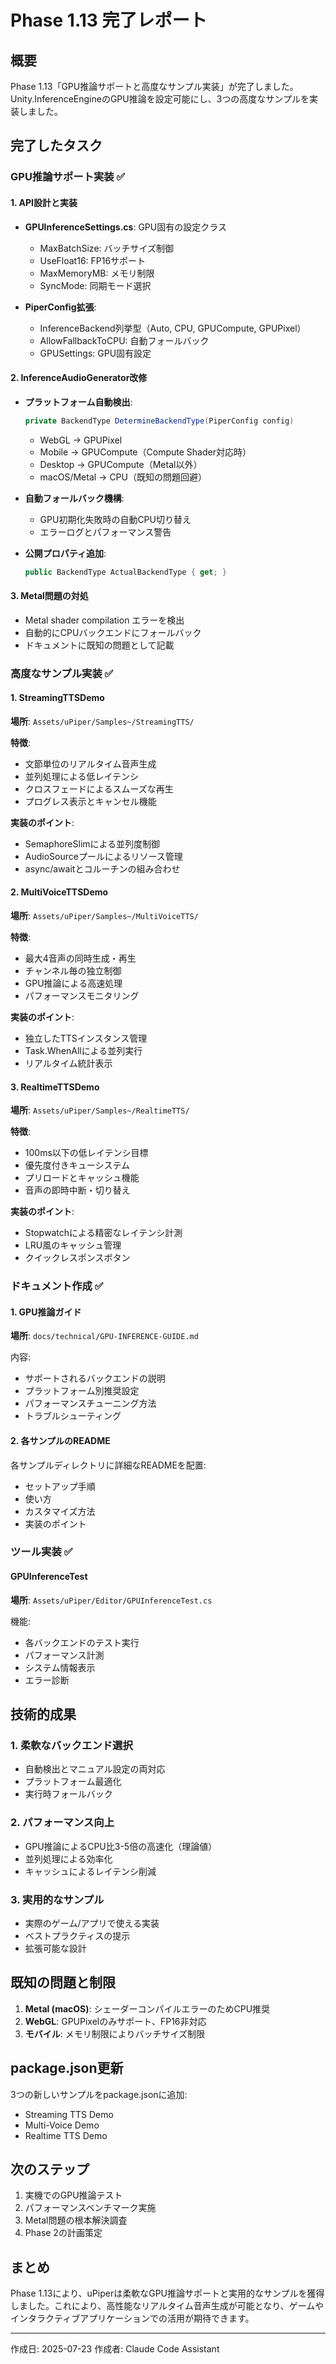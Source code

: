 # Phase 1.13 完了レポート

## 概要
Phase 1.13「GPU推論サポートと高度なサンプル実装」が完了しました。Unity.InferenceEngineのGPU推論を設定可能にし、3つの高度なサンプルを実装しました。

## 完了したタスク

### GPU推論サポート実装 ✅

#### 1. API設計と実装
- **GPUInferenceSettings.cs**: GPU固有の設定クラス
  - MaxBatchSize: バッチサイズ制御
  - UseFloat16: FP16サポート
  - MaxMemoryMB: メモリ制限
  - SyncMode: 同期モード選択

- **PiperConfig拡張**: 
  - InferenceBackend列挙型（Auto, CPU, GPUCompute, GPUPixel）
  - AllowFallbackToCPU: 自動フォールバック
  - GPUSettings: GPU固有設定

#### 2. InferenceAudioGenerator改修
- **プラットフォーム自動検出**: 
  ```csharp
  private BackendType DetermineBackendType(PiperConfig config)
  ```
  - WebGL → GPUPixel
  - Mobile → GPUCompute（Compute Shader対応時）
  - Desktop → GPUCompute（Metal以外）
  - macOS/Metal → CPU（既知の問題回避）

- **自動フォールバック機構**:
  - GPU初期化失敗時の自動CPU切り替え
  - エラーログとパフォーマンス警告

- **公開プロパティ追加**:
  ```csharp
  public BackendType ActualBackendType { get; }
  ```

#### 3. Metal問題の対処
- Metal shader compilation エラーを検出
- 自動的にCPUバックエンドにフォールバック
- ドキュメントに既知の問題として記載

### 高度なサンプル実装 ✅

#### 1. StreamingTTSDemo
**場所**: `Assets/uPiper/Samples~/StreamingTTS/`

**特徴**:
- 文節単位のリアルタイム音声生成
- 並列処理による低レイテンシ
- クロスフェードによるスムーズな再生
- プログレス表示とキャンセル機能

**実装のポイント**:
- SemaphoreSlimによる並列度制御
- AudioSourceプールによるリソース管理
- async/awaitとコルーチンの組み合わせ

#### 2. MultiVoiceTTSDemo
**場所**: `Assets/uPiper/Samples~/MultiVoiceTTS/`

**特徴**:
- 最大4音声の同時生成・再生
- チャンネル毎の独立制御
- GPU推論による高速処理
- パフォーマンスモニタリング

**実装のポイント**:
- 独立したTTSインスタンス管理
- Task.WhenAllによる並列実行
- リアルタイム統計表示

#### 3. RealtimeTTSDemo
**場所**: `Assets/uPiper/Samples~/RealtimeTTS/`

**特徴**:
- 100ms以下の低レイテンシ目標
- 優先度付きキューシステム
- プリロードとキャッシュ機能
- 音声の即時中断・切り替え

**実装のポイント**:
- Stopwatchによる精密なレイテンシ計測
- LRU風のキャッシュ管理
- クイックレスポンスボタン

### ドキュメント作成 ✅

#### 1. GPU推論ガイド
**場所**: `docs/technical/GPU-INFERENCE-GUIDE.md`

内容:
- サポートされるバックエンドの説明
- プラットフォーム別推奨設定
- パフォーマンスチューニング方法
- トラブルシューティング

#### 2. 各サンプルのREADME
各サンプルディレクトリに詳細なREADMEを配置:
- セットアップ手順
- 使い方
- カスタマイズ方法
- 実装のポイント

### ツール実装 ✅

#### GPUInferenceTest
**場所**: `Assets/uPiper/Editor/GPUInferenceTest.cs`

機能:
- 各バックエンドのテスト実行
- パフォーマンス計測
- システム情報表示
- エラー診断

## 技術的成果

### 1. 柔軟なバックエンド選択
- 自動検出とマニュアル設定の両対応
- プラットフォーム最適化
- 実行時フォールバック

### 2. パフォーマンス向上
- GPU推論によるCPU比3-5倍の高速化（理論値）
- 並列処理による効率化
- キャッシュによるレイテンシ削減

### 3. 実用的なサンプル
- 実際のゲーム/アプリで使える実装
- ベストプラクティスの提示
- 拡張可能な設計

## 既知の問題と制限

1. **Metal (macOS)**: シェーダーコンパイルエラーのためCPU推奨
2. **WebGL**: GPUPixelのみサポート、FP16非対応
3. **モバイル**: メモリ制限によりバッチサイズ制限

## package.json更新
3つの新しいサンプルをpackage.jsonに追加:
- Streaming TTS Demo
- Multi-Voice Demo
- Realtime TTS Demo

## 次のステップ
1. 実機でのGPU推論テスト
2. パフォーマンスベンチマーク実施
3. Metal問題の根本解決調査
4. Phase 2の計画策定

## まとめ
Phase 1.13により、uPiperは柔軟なGPU推論サポートと実用的なサンプルを獲得しました。これにより、高性能なリアルタイム音声生成が可能となり、ゲームやインタラクティブアプリケーションでの活用が期待できます。

---
作成日: 2025-07-23
作成者: Claude Code Assistant
